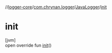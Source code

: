 //[logger-core](../../../index.md)/[com.chrynan.logger](../index.md)/[JavaLogger](index.md)/[init](init.md)

# init

[jvm]\
open override fun [init](init.md)()
